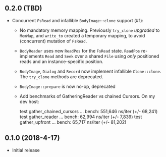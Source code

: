 ## 0.2.0 (TBD)
* Concurrent `FsRead` and infallible `BodyImage::clone` support (#1):
  * No mandatory memory mapping. Previously `try_clone` _upgraded_ to
    `MemMap`, and `write_to` created a temporary mapping, to avoid
    (concurrent) mutation of `FsRead`.
  * `BodyReader` uses new `ReadPos` for the `FsRead` state.  `ReadPos`
    re-implements `Read` and `Seek` over a shared `File` using _only_
    positioned reads and an instance-specific position.
  * `BodyImage`, `Dialog` and `Record` now implement infallible
    `Clone::clone`. The `try_clone` methods are deprecated.
  * `BodyImage::prepare` is now no-op, deprecated
  * Add benchmarks of GatheringReader vs chained Cursors. On my dev host:

     test gather_chained_cursors ... bench:     551,646 ns/iter (+/- 68,241)
     test gather_reader          ... bench:      62,994 ns/iter (+/- 7,839)
     test gather_upfront         ... bench:      65,717 ns/iter (+/- 81,202)

## 0.1.0 (2018-4-17)
* Initial release
